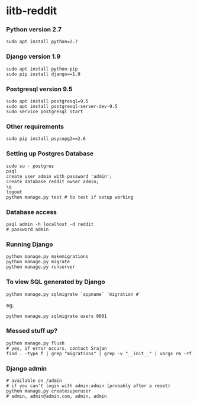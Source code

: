 # iitb-reddit

### Python version 2.7
```
sudo apt install python=2.7
```

### Django version 1.9
```
sudo apt install python-pip
sudo pip install django==1.9
```

### Postgresql version 9.5
```
sudo apt install postgresql=9.5
sudo apt install postgresql-server-dev-9.5
sudo service postgresql start
```

### Other requirements
```
sudo pip install psycopg2==2.6
```

### Setting up Postgres Database
```
sudo su - postgres
psql
create user admin with password 'admin';
create database reddit owner admin;
\q
logout
python manage.py test # to test if setup working
```

### Database access
```
psql admin -h localhost -d reddit
# password admin
```

### Running Django
```
python manage.py makemigrations
python manage.py migrate
python manage.py runserver
```

### To view SQL generated by Django
```
python manage.py sqlmigrate `appname` `migration #`
```

eg.

```
python manage.py sqlmigrate users 0001
```

### Messed stuff up?
```
python manage.py flush
# yes, if error occurs, contact Srajan
find . -type f | grep "migrations" | grep -v "__init__" | xargs rm -rf
```

### Django admin
```
# available on /admin
# if you can't login with admin:admin (probably after a reset)
python manage.py createsuperuser
# admin, admin@admin.com, admin, admin
```